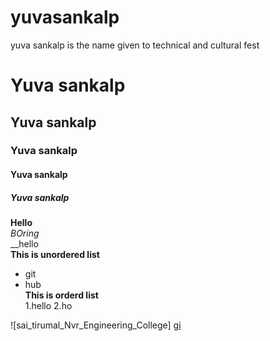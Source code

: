 # yuvasankalp
yuva sankalp is the name given to technical and cultural fest
# Yuva sankalp
## Yuva sankalp
### Yuva sankalp
#### Yuva sankalp
##### Yuva sankalp
**Hello** 
</br>
*BOring*
</br>
__hello
</br>**This is unordered list**</br>
* git
* hub
</br>**This is orderd list**</br>
1.hello
2.ho

![sai_tirumal_Nvr_Engineering_College]
[gi](https://www.itl.cat/pngfile/big/30-303191_background-images-for-editing-editing-pictures-background-background.jpg)

